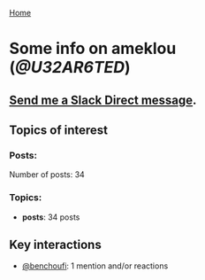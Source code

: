 [Home](https://kelu124.github.io/echommunity/)

# Some info on __ameklou__ (_@U32AR6TED_)


## [Send me a Slack Direct message](https://echopen.slack.com/messages/@ameklou/).

## Topics of interest

### Posts: 

Number of posts: 34

### Topics:

* __posts__: 34 posts

## Key interactions 

* [@benchoufi](./U0B47KC3S.md): 1 mention and/or reactions
